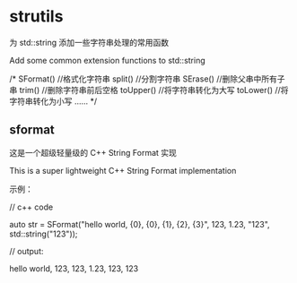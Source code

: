 # strutils
为 std::string 添加一些字符串处理的常用函数

Add some common extension functions to std::string

/*
SFormat()   //格式化字符串
split()     //分割字符串
SErase()    //删除父串中所有子串
trim()      //删除字符串前后空格
toUpper()   //将字符串转化为大写
toLower()   //将字符串转化为小写
......
*/

## sformat
这是一个超级轻量级的 C++ String Format 实现

This is a super lightweight C++ String Format implementation


示例：

//  c++ code

auto str = SFormat("hello world, {0}, {0}, {1}, {2}, {3}", 123, 1.23, "123", std::string("123"));

//  output:

hello world, 123, 123, 1.23, 123, 123

